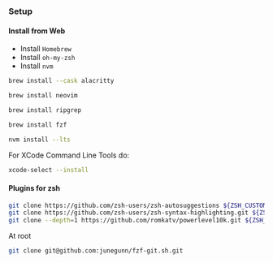 ### Setup

#### Install from Web

- Install `Homebrew`
- Install `oh-my-zsh`
- Install `nvm`

```bash
brew install --cask alacritty
```

```bash
brew install neovim
```

```bash
brew install ripgrep
```

```bash
brew install fzf
```

```bash
nvm install --lts
```

For XCode Command Line Tools do:

```bash
xcode-select --install
```

#### Plugins for zsh

```bash
git clone https://github.com/zsh-users/zsh-autosuggestions ${ZSH_CUSTOM:-~/.oh-my-zsh/custom}/plugins/zsh-autosuggestions
git clone https://github.com/zsh-users/zsh-syntax-highlighting.git ${ZSH_CUSTOM:-~/.oh-my-zsh/custom}/plugins/zsh-syntax-highlighting
git clone --depth=1 https://github.com/romkatv/powerlevel10k.git ${ZSH_CUSTOM:-$HOME/.oh-my-zsh/custom}/themes/powerlevel10k
```

At root

```bash
git clone git@github.com:junegunn/fzf-git.sh.git
```

